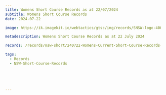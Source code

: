 ```yaml
---
title: Womens Short Course Records as at 22/07/2024
subtitle: Womens Short Course Records
date: 2024-07-22

image: https://ik.imagekit.io/webtactics/gtsc/img/records/SNSW-logo-400x600-new.jpg

metadescription: Womens Short Course Records as at 22 July 2024

records: /records/nsw-short/240722-Womens-Current-Short-Course-Records-at-22072024.pdf

tags:
  - Records
  - NSW-Short-Course-Records





---
```





